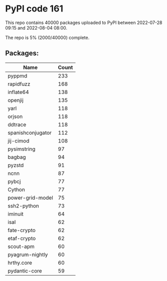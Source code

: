 # PyPI code 161

This repo contains 40000 packages uploaded to PyPI between 
2022-07-28 09:15 and 2022-08-04 08:00.

The repo is 5% (2000/40000) complete.

## Packages:

| Name  | Count |
| ----- | ----- |
| pyppmd | 233 |
| rapidfuzz | 168 |
| inflate64 | 138 |
| openjij | 135 |
| yarl | 118 |
| orjson | 118 |
| ddtrace | 118 |
| spanishconjugator | 112 |
| jij-cimod | 108 |
| pysimstring | 97 |
| bagbag | 94 |
| pyzstd | 91 |
| ncnn | 87 |
| pybcj | 77 |
| Cython | 77 |
| power-grid-model | 75 |
| ssh2-python | 73 |
| iminuit | 64 |
| isal | 62 |
| fate-crypto | 62 |
| etaf-crypto | 62 |
| scout-apm | 60 |
| pyagrum-nightly | 60 |
| hrthy.core | 60 |
| pydantic-core | 59 |


